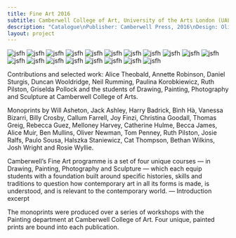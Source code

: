 ```yaml
---
title: Fine Art 2016
subtitle: Camberwell College of Art, University of the Arts London (UAL)
description: "Catalogue\nPublisher: Camberwell Press, 2016\nDesign: Oliver Boulton, Samuel Jones\nEditor: Kirsten Houser\nEdition of 1400, softback, 186pp.\nMonoprint, offset and glued, 190 × 265mm\nISBN: 978-1-908971-47-0"
layout: project
---
```


![jsfh](/assets/images/fine-art-16/oliver-boulton-fine-art-16-front.png)
![jsfh](/assets/images/fine-art-16/oliver-boulton-fine-art-16-1.png)
![jsfh](/assets/images/fine-art-16/oliver-boulton-fine-art-16-2.png)
![jsfh](/assets/images/fine-art-16/oliver-boulton-fine-art-16-3.png)
![jsfh](/assets/images/fine-art-16/oliver-boulton-fine-art-16-4.png)
![jsfh](/assets/images/fine-art-16/oliver-boulton-fine-art-16-5.png)
![jsfh](/assets/images/fine-art-16/oliver-boulton-fine-art-16-6.png)
![jsfh](/assets/images/fine-art-16/oliver-boulton-fine-art-16-7.png)
![jsfh](/assets/images/fine-art-16/oliver-boulton-fine-art-16-8.png)
![jsfh](/assets/images/fine-art-16/oliver-boulton-fine-art-16-9.png)
![jsfh](/assets/images/fine-art-16/oliver-boulton-fine-art-16-10.png)
![jsfh](/assets/images/fine-art-16/oliver-boulton-fine-art-16-11.png)
![jsfh](/assets/images/fine-art-16/oliver-boulton-fine-art-16-12.png)
![jsfh](/assets/images/fine-art-16/oliver-boulton-fine-art-16-13.png)
![jsfh](/assets/images/fine-art-16/oliver-boulton-fine-art-16-14.png)
![jsfh](/assets/images/fine-art-16/oliver-boulton-fine-art-16-15.png)
![jsfh](/assets/images/fine-art-16/oliver-boulton-fine-art-16-16.png)
![jsfh](/assets/images/fine-art-16/oliver-boulton-fine-art-16-17.png)
![jsfh](/assets/images/fine-art-16/oliver-boulton-fine-art-16-back.png)

Contributions and selected work: Alice Theobald, Annette Robinson, Daniel Sturgis, Duncan Wooldridge, Neil Rumming, Paulina Korobkiewicz, Ruth Pilston, Griselda Pollock and the students of Drawing, Painting, Photography and Sculpture at Camberwell College of Arts.

Monoprints by Will Asheton, Jack Ashley, Harry Badrick, Bình Hà, Vanessa Bizarri, Billy Crosby, Callum Farrell, Joy Finzi, Christina Goodall, Thomas Greig, Rebecca Guez, Melloney Harvey, Catherine Hulme, Becca James, Alice Muir, Ben Mullins, Oliver Newman, Tom Penney, Ruth Pilston, Josie Ralfs, Paulo Sousa, Halszka Staniewicz, Cat Thompson, Bethan Wilkins, Josh Wright and Rosie Wyllie.

Camberwell’s Fine Art programme is a set of four unique courses — in Drawing, Painting, Photography and Sculpture — which each equip students with a foundation built around specific histories, skills and traditions to question how contemporary art in all its forms is made, is understood, and is relevant to the contemporary world. —  Introduction excerpt

The monoprints were produced over a series of workshops with the Painting department at Camberwell College of Art. Four unique, painted prints are bound into each publication.
